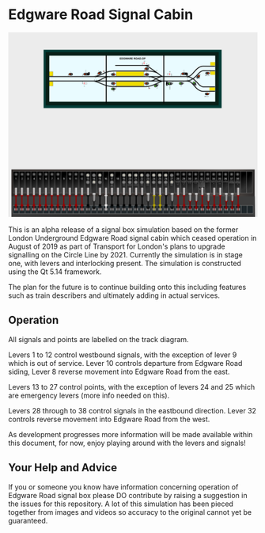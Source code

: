 # Edgware Road Signal Cabin

![Edgware Road Frame](https://raw.githubusercontent.com/artemis-beta/EdgwareRoadSignalBox/master/EdgwareRoadFrame.png)

This is an alpha release of a signal box simulation based on the former London Underground Edgware Road signal cabin which ceased operation in August of 2019 as part of Transport for London's plans to upgrade signalling on the Circle Line by 2021. Currently the simulation is in stage one, with levers and interlocking present. The simulation is constructed using the Qt 5.14 framework.

The plan for the future is to continue building onto this including features such as train describers and ultimately adding in actual services. 

## Operation

All signals and points are labelled on the track diagram.

Levers 1 to 12 control westbound signals, with the exception of lever 9 which is out of service. Lever 10 controls departure from Edgware Road siding, Lever 8 reverse movement into Edgware Road from the east.

Levers 13 to 27 control points, with the exception of levers 24 and 25 which are emergency levers (more info needed on this).

Levers 28 through to 38 control signals in the eastbound direction. Lever 32 controls reverse movement into Edgware Road from the west.

As development progresses more information will be made available within this document, for now, enjoy playing around with the levers and signals!

## Your Help and Advice

If you or someone you know have information concerning operation of Edgware Road signal box please DO contribute by raising a suggestion in the issues for this repository. A lot of this simulation has been pieced together from images and videos so accuracy to the original cannot yet be guaranteed.
